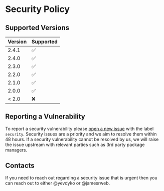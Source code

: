 # Security Policy

## Supported Versions

| Version | Supported          |
| ------- | ------------------ |
| 2.4.1   | :white_check_mark: |
| 2.4.0   | :white_check_mark: |
| 2.3.0   | :white_check_mark: |
| 2.2.0   | :white_check_mark: |
| 2.1.0   | :white_check_mark: |
| 2.0.0   | :white_check_mark: |
| < 2.0   | :x:                |

## Reporting a Vulnerability

To report a security vulnerability please
[open a new issue](https://github.com/jamesrweb/react-p5-wrapper/issues/new)
with the label `security`. Security issues are a priority and we aim to resolve
them within 48 hours. If a security vulnerability cannot be resolved by us, we
will raise the issue upstream with relevant parties such as 3rd party package
managers.

## Contacts

If you need to reach out regarding a security issue that is urgent then you can
reach out to either @yevdyko or @jamesrweb.
